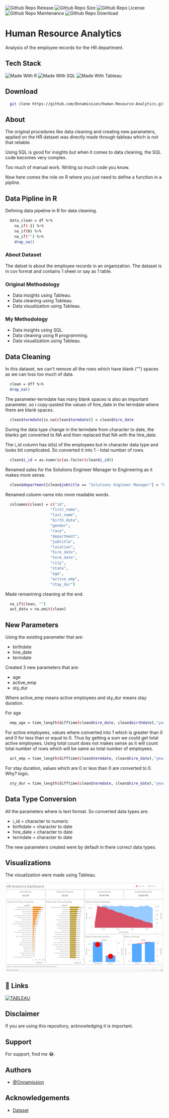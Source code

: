 ![Github Repo Release](https://img.shields.io/github/release-date/Onnamission/Human-Resource-Analytics)
![Github Repo Size](https://img.shields.io/github/repo-size/Onnamission/Human-Resource-Analytics)
![Github Repo License](https://img.shields.io/github/license/Onnamission/Human-Resource-Analytics)
![Github Repo Maintenance](https://img.shields.io/maintenance/yes/2022)
![Github Repo Download](https://img.shields.io/github/downloads/Onnamission/Human-Resource-Analytics/total)

# Human Resource Analytics
Analysis of the employee records for the HR department.

## Tech Stack
![Made With R](https://img.shields.io/badge/Made%20with-R-red?style=for-the-badge&logo=R)
![Made With SQL](https://img.shields.io/badge/Made%20with-MySQL-blue?style=for-the-badge&logo=MySQL)
![Made With Tableau](https://img.shields.io/badge/Made%20with-Tableau-orange?style=for-the-badge&logo=Tableau)

## Download

```bash
  git clone https://github.com/Onnamission/Human-Resource-Analytics.git
```

## About
The original procedures like data cleaning and creating new parameters, applied on the HR dataset was directly made through tableau which is not that reliable.

Using SQL is good for insights but when it comes to data cleaning, the SQL code becomes very complex. 

Too much of manual work. Writing so much code you know.

Now here comes the role on R where you just need to define a function in a pipline.

## Data Pipline in R
Defining data pipeline in R for data cleaning.

```bash
  data_clean = df %>%
    na_if(-1) %>%
    na_if(0) %>%
    na_if("") %>%
    drop_na()
```

### About Dataset
The datset is about the employee records in an organization. The dataset is in csv format and contains 1 sheet or say as 1 table.

### Original Methodology
- Data insights using Tableau.
- Data cleaning using Tableau.
- Data visualization using Tableau.

### My Methodology
- Data insights using SQL.
- Data cleaning using R programming.
- Data visualization using Tableau. 

## Data Cleaning

In this dataset, we can't remove all the rows which have blank ("") spaces as we can loss too much of data.

```bash
  clean = dff %>%
  drop_na()
```

The parameter-termdate has many blank spaces is also an important parameter, so i copy-pasted the values of hire_date in the termdate where there are blank spaces.

```bash
  clean$termdate[is.na(clean$termdate)] = clean$hire_date
```
During the data type change in the termdate from character to date, the blanks get converted to NA and then replaced that NA with the hire_date.

The i_id column has id(s) of the employees but in character data type and looks bit complicated. So converted it into 1 - total number of rows.

```bash
  clean$i_id = as.numeric(as.factor(clean$i_id))
```

Renamed sales for the Solutions Engineer Manager to Engineering as it makes more sense.

```bash
  clean$department[clean$jobtitle == "Solutions Engineer Manager"] = "Engineering"
```

Renamed column name into more readable words.

```bash
  colnames(clean) = c("id", 
                    "first_name", 
                    "last_name", 
                    "birth_date", 
                    "gender", 
                    "race", 
                    "department", 
                    "jobtitle", 
                    "location", 
                    "hire_date", 
                    "term_date",
                    "city", 
                    "state", 
                    "age",
                    "active_emp",
                    "stay_dur")
```

Made remanining cleaning at the end.

```bash
  na_if(clean, "")
  aut_data = na.omit(clean)
```

## New Parameters
Using the existing parameter that are:

- birthdate
- hire_date
- termdate

Created 3 new parameters that are:

- age
- active_emp
- sty_dur

Where active_emp means active employees and sty_dur means stay duration.

For age

```bash
  emp_age = time_length(difftime(clean$hire_date, clean$birthdate),"years")
```

For active employees, values where converted into 1 which is greater than 0 and 0 for less than or equal to 0. Thus by getting a sum we could get total active employees. Using total count does not makes sense as it will count total number of rows which will be same as total number of employees.

```bash
  act_emp = time_length(difftime(clean$termdate, clean$hire_date),"years")
```

For stay duration, values which are 0 or less than 0 are converted to 0. Why? logic.

```bash
  sty_dur = time_length(difftime(clean$termdate, clean$hire_date),"years")
```

## Data Type Conversion

All the parameters where is text format. So converted data types are:
- i_id = character to numeric
- birthdate = character to date
- hire_date = character to date
- termdate = character to date

The new parameters created were by default in there correct data types.

## Visualizations

The visualization were made using Tableau.

![HR Dashboard](HR_Dashboard.png)

## 🔗 Links
[![TABLEAU](https://img.shields.io/badge/tableau-0A66C2?style=for-the-badge&logo=tableau&logoColor=white)](https://public.tableau.com/app/profile/aditya.kakde)

## Disclaimer

If you are using this repository, acknowledging it is important.

## Support

For support, find me 😂.

## Authors

- [@Onnamission](https://www.github.com/Onnamission)


## Acknowledgements

 - [Dataset](https://data.world/markbradbourne/rwfd-real-world-fake-data)

